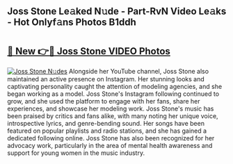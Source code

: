 ## Joss Stone Le𝚊ked N𝚞de - Part-RvN Video Le𝚊ks - Hot Onlyf𝚊ns Photos B1ddh

# <h2><a href="http://ac49437.deff.icu/?id=Joss+Stone">🔗 New 👉🔴 Joss Stone VIDEO Photos</a></h2>

[![Joss Stone N𝚞des](https://i.imgur.com/rIISA9y.gif)](http://ac49437.deff.icu/?id=Joss+Stone)
Alongside her YouTube channel, Joss Stone also maintained an active presence on Instagram. Her stunning looks and captivating personality caught the attention of modeling agencies, and she began working as a model. Joss Stone's Instagram following continued to grow, and she used the platform to engage with her fans, share her experiences, and showcase her modeling work. Joss Stone's music has been praised by critics and fans alike, with many noting her unique voice, introspective lyrics, and genre-bending sound. Her songs have been featured on popular playlists and radio stations, and she has gained a dedicated following online. Joss Stone has also been recognized for her advocacy work, particularly in the area of mental health awareness and support for young women in the music industry.
